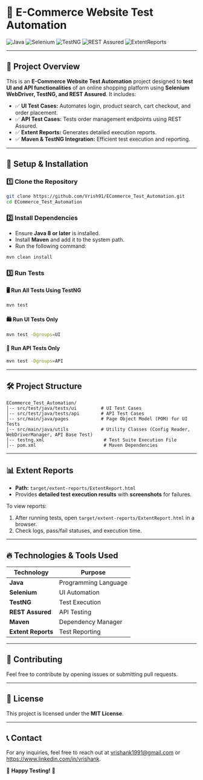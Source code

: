 # 🛒 E-Commerce Website Test Automation

![Java](https://img.shields.io/badge/Java-ED8B00?style=for-the-badge&logo=openjdk&logoColor=white)
![Selenium](https://img.shields.io/badge/Selenium-WebDriver-43B02A?style=for-the-badge&logo=selenium&logoColor=white)
![TestNG](https://img.shields.io/badge/TestNG-Framework-922D41?style=for-the-badge&logo=testng&logoColor=white)
![REST Assured](https://img.shields.io/badge/REST%20Assured-API%20Testing-0099cc?style=for-the-badge&logo=restassured&logoColor=white)
![ExtentReports](https://img.shields.io/badge/ExtentReports-Reporting-ff69b4?style=for-the-badge)

---

## 📌 Project Overview
This is an **E-Commerce Website Test Automation** project designed to **test UI and API functionalities** of an online shopping platform using **Selenium WebDriver, TestNG, and REST Assured**. It includes:

- ✅ **UI Test Cases:** Automates login, product search, cart checkout, and order placement.
- ✅ **API Test Cases:** Tests order management endpoints using REST Assured.
- ✅ **Extent Reports:** Generates detailed execution reports.
- ✅ **Maven & TestNG Integration:** Efficient test execution and reporting.

---

## 🚀 Setup & Installation

### 1️⃣ Clone the Repository
```sh
git clone https://github.com/Vrish91/ECommerce_Test_Automation.git
cd ECommerce_Test_Automation
```

### 2️⃣ Install Dependencies
- Ensure **Java 8 or later** is installed.
- Install **Maven** and add it to the system path.
- Run the following command:
```sh
mvn clean install
```

### 3️⃣ Run Tests
#### 🖥️ Run All Tests Using TestNG
```sh
mvn test
```
#### 🛍️ Run UI Tests Only
```sh
mvn test -Dgroups=UI
```
#### 🔗 Run API Tests Only
```sh
mvn test -Dgroups=API
```

---

## 🛠️ Project Structure
```
ECommerce_Test_Automation/
│-- src/test/java/tests/ui         # UI Test Cases
│-- src/test/java/tests/api        # API Test Cases
│-- src/main/java/pages            # Page Object Model (POM) for UI Tests
│-- src/main/java/utils            # Utility Classes (Config Reader, WebDriverManager, API Base Test)
│-- testng.xml                      # Test Suite Execution File
│-- pom.xml                         # Maven Dependencies
```

---

## 📊 Extent Reports
- **Path:** `target/extent-reports/ExtentReport.html`
- Provides **detailed test execution results** with **screenshots** for failures.

To view reports:
1. After running tests, open `target/extent-reports/ExtentReport.html` in a browser.
2. Check logs, pass/fail statuses, and execution time.

---

## 🔥 Technologies & Tools Used
| **Technology**   | **Purpose**            |
|-----------------|----------------------|
| **Java**        | Programming Language |
| **Selenium**    | UI Automation        |
| **TestNG**      | Test Execution       |
| **REST Assured**| API Testing          |
| **Maven**       | Dependency Manager   |
| **Extent Reports** | Test Reporting  |

---

## 🤝 Contributing
Feel free to contribute by opening issues or submitting pull requests.

---

## 📝 License
This project is licensed under the **MIT License**.

---

## 📞 Contact
For any inquiries, feel free to reach out at vrishank1991@gmail.com or https://www.linkedin.com/in/vrishank.

🚀 **Happy Testing!** 🎯

